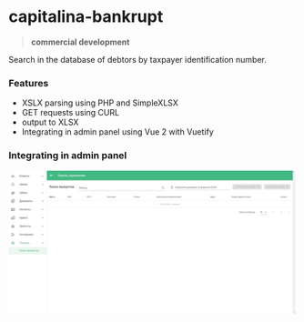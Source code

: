 # capitalina-bankrupt

> **commercial development**


Search in the database of debtors by taxpayer identification number.

### Features
- XSLX parsing using PHP and SimpleXLSX
- GET requests using CURL
- output to XLSX
- Integrating in admin panel using Vue 2 with Vuetify

### Integrating in admin panel
![Integrating in admin panel](screenshots/capitalina-bankrupt-01.jpg)
